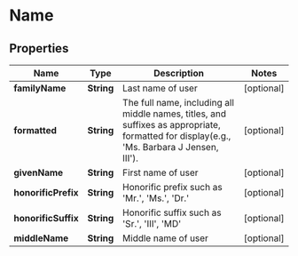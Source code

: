 
# Name

## Properties
Name | Type | Description | Notes
------------ | ------------- | ------------- | -------------
**familyName** | **String** | Last name of user |  [optional]
**formatted** | **String** | The full name, including all middle names, titles, and suffixes as appropriate, formatted for display(e.g., &#39;Ms. Barbara J Jensen, III&#39;). |  [optional]
**givenName** | **String** | First name of user |  [optional]
**honorificPrefix** | **String** | Honorific prefix such as &#39;Mr.&#39;, &#39;Ms.&#39;, &#39;Dr.&#39; |  [optional]
**honorificSuffix** | **String** | Honorific suffix such as &#39;Sr.&#39;, &#39;III&#39;, &#39;MD&#39; |  [optional]
**middleName** | **String** | Middle name of user |  [optional]



